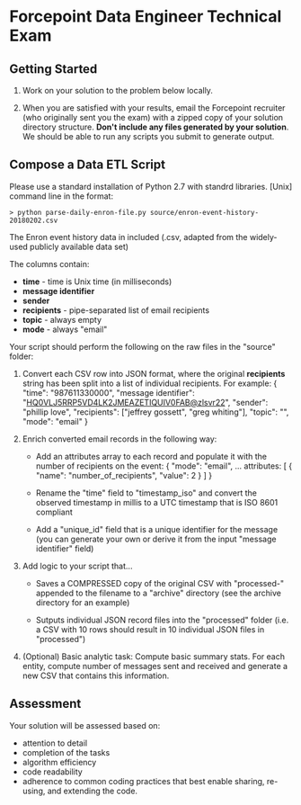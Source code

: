 Forcepoint Data Engineer Technical Exam
=======================================================

Getting Started
---------------

1. Work on your solution to the problem below locally.

2. When you are satisfied with your results, email the Forcepoint recruiter (who originally sent you the exam) with a
   zipped copy of your solution directory structure. **Don't include any files generated 
   by your solution**. We should be able to run any scripts you submit to generate output.

Compose a Data ETL Script
-------------------------------------

Please use a standard installation of Python 2.7 with standrd libraries.
[Unix] command line in the format:

```
> python parse-daily-enron-file.py source/enron-event-history-20180202.csv
```

The Enron event history data in included (.csv, adapted from the widely-used publicly available data set)

The columns contain:

* **time** - time is Unix time (in milliseconds)
* **message identifier**
* **sender**
* **recipients** - pipe-separated list of email recipients
* **topic** - always empty
* **mode** - always "email"

Your script should perform the following on the raw files in the "source" folder:

1. Convert each CSV row into JSON format, where the original **recipients** string has been split into a list of individual recipients. For example:
   {
      "time": "987611330000",
      "message identifier": "<HQ0VLJ5RRP5VD4LK2JMEAZETIQUIV0FAB@zlsvr22>",
      "sender": "phillip love",
      "recipients": ["jeffrey gossett", "greg whiting"],
      "topic": "",
      "mode": "email"
   }

2. Enrich converted email records in the following way:

   * Add an attributes array to each record and populate it with the number of recipients on the event:
   {
      "mode": "email",
      ...
      attributes: [
         {
            "name": "number_of_recipients",
            "value": 2
         }
      ]
   }

   * Rename the "time" field to "timestamp_iso" and convert the observed timestamp
     in millis to a UTC timestamp that is ISO 8601 compliant

   * Add a "unique_id" field that is a unique identifier for the message (you can
     generate your own or derive it from the input "message identifier" field)

3. Add logic to your script that...

   * Saves a COMPRESSED copy of the original CSV with "processed-<date>" appended
      to the filename to a "archive" directory (see the archive directory for an
      example)

   * Sutputs individual JSON record files into the "processed" folder (i.e.
      a CSV with 10 rows should result in 10 individual JSON files in "processed")

4. (Optional) Basic analytic task: Compute basic summary stats. For each entity,
   compute number of messages sent and received and generate a new CSV that
   contains this information.

Assessment
----------

Your solution will be assessed based on:

* attention to detail
* completion of the tasks
* algorithm efficiency
* code readability
* adherence to common coding practices that best enable sharing, re-using, and
  extending the code.
